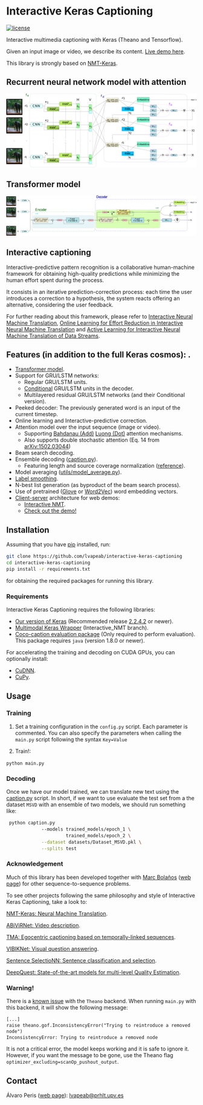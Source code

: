 # Interactive Keras Captioning


[![license](https://img.shields.io/github/license/mashape/apistatus.svg)]()

Interactive multimedia captioning with Keras (Theano and Tensorflow).  

Given an input image or video, we describe its content. [Live demo here](http://casmacat.prhlt.upv.es/invc).

This library is strongly based on [NMT-Keras](https://github.com/lvapeab/nmt-keras).  

## Recurrent neural network model with attention
![alt text](docs/rnn_model.png "RNN")

## Transformer model
![alt text](docs/transformer_model.png "Transformer")

## Interactive captioning

Interactive-predictive pattern recognition is a collaborative human-machine framework for obtaining high-quality predictions while minimizing the human effort spent during the process.

It consists in an iterative prediction-correction process: each time the user introduces a correction to a hypothesis, the system reacts offering an alternative, considering the user feedback. 

For further reading about this framework, please refer to [Interactive Neural Machine Translation](http://www.sciencedirect.com/science/article/pii/S0885230816301000), [Online Learning for Effort Reduction in Interactive Neural Machine Translation](https://arxiv.org/abs/1802.03594) and [Active Learning for Interactive Neural Machine Translation of Data Streams](https://arxiv.org/abs/1807.11243).
 
 
## Features (in addition to the full Keras cosmos): .

 * [Transformer model](https://arxiv.org/abs/1706.03762).
 * Support for GRU/LSTM networks:
   - Regular GRU/LSTM units.
   - [Conditional](https://arxiv.org/abs/1703.04357) GRU/LSTM units in the decoder.   
   - Multilayered residual GRU/LSTM networks (and their Conditional version).
 * Peeked decoder: The previously generated word is an input of the current timestep.
 * Online learning and Interactive-predictive correction.
 * Attention model over the input sequence (image or video).
   - Supporting [Bahdanau (Add)](https://arxiv.org/abs/1409.0473) [Luong (Dot)](https://arxiv.org/abs/1508.04025) attention mechanisms.
   - Also supports double stochastic attention (Eq. 14 from [arXiv:1502.03044](https://arxiv.org/pdf/1502.03044.pdf))
 * Beam search decoding.
 * Ensemble decoding ([caption.py](https://github.com/lvapeab/nmt-keras/blob/master/sample_ensemble.py)).
   - Featuring length and source coverage normalization ([reference](https://arxiv.org/abs/1609.08144)).
 * Model averaging ([utils/model_average.py](https://github.com/lvapeab/nmt-keras/blob/master/utils/average_models.py)).
 * [Label smoothing](https://arxiv.org/abs/1512.00567).  
 * N-best list generation (as byproduct of the beam search process).
 * Use of pretrained ([Glove](http://nlp.stanford.edu/projects/glove/) or [Word2Vec](https://code.google.com/archive/p/word2vec/)) word embedding vectors.
 * [Client-server](https://github.com/lvapeab/nmt-keras/tree/master/demo-web) architecture for web demos:
    - [Interactive NMT](https://github.com/lvapeab/nmt-keras/tree/interactive_NMT).
    - [Check out the demo!](http://casmacat.prhlt.upv.es/inmt)
    
    
## Installation

Assuming that you have [pip](https://en.wikipedia.org/wiki/Pip_(package_manager)) installed, run:
  
  ```bash
  git clone https://github.com/lvapeab/interactive-keras-captioning
  cd interactive-keras-captioning
  pip install -r requirements.txt
  ```
 
 for obtaining the required packages for running this library.
 

### Requirements

Interactive Keras Captioning requires the following libraries:

 - [Our version of Keras](https://github.com/MarcBS/keras) (Recommended release [2.2.4.2](https://github.com/MarcBS/keras/tree/2.2.4.2) or newer).
 - [Multimodal Keras Wrapper](https://github.com/lvapeab/multimodal_keras_wrapper/tree/Interactive_NMT) (Interactive_NMT branch).
 - [Coco-caption evaluation package](https://github.com/lvapeab/coco-caption/tree/master/pycocoevalcap/) (Only required to perform evaluation). This package requires `java` (version 1.8.0 or newer).


For accelerating the training and decoding on CUDA GPUs, you can optionally install:

 - [CuDNN](https://developer.nvidia.com/cudnn).
 - [CuPy](https://github.com/cupy/cupy).


## Usage

### Training
 1) Set a training configuration in the `config.py` script. Each parameter is commented. You can also specify the parameters when calling the `main.py` script following the syntax `Key=Value`

 2) Train!:

  ``
 python main.py
 ``


### Decoding
 Once we have our model trained, we can translate new text using the [caption.py](https://github.com/lvapeab/interactive-keras-captioning/blob/master/caption.py) script.
In short, if we want to use evaluate the test set from a the dataset `MSVD` with an ensemble of two models, we should run something like:
 ```bash
  python caption.py 
              --models trained_models/epoch_1 \ 
                       trained_models/epoch_2 \
              --dataset datasets/Dataset_MSVD.pkl \
              --splits test
  ```
 

### Acknowledgement

Much of this library has been developed together with [Marc Bolaños](https://github.com/MarcBS) ([web page](http://www.ub.edu/cvub/marcbolanos/)) for other sequence-to-sequence problems. 

To see other projects following the same philosophy and style of Interactive Keras Captioning, take a look to:

[NMT-Keras: Neural Machine Translation](https://github.com/lvapeab/nmt-keras).

[ABiViRNet: Video description](https://github.com/lvapeab/ABiViRNet).

[TMA: Egocentric captioning based on temporally-linked sequences](https://github.com/MarcBS/TMA).

[VIBIKNet: Visual question answering](https://github.com/MarcBS/VIBIKNet).

[Sentence SelectioNN: Sentence classification and selection](https://github.com/lvapeab/sentence-selectioNN).

[DeepQuest: State-of-the-art models for multi-level Quality Estimation](https://github.com/sheffieldnlp/deepQuest).


### Warning!

There is a [known issue](https://github.com/Theano/Theano/issues/5994) with the `Theano` backend. When running `main.py` with this backend, it will show the following message:

```
[...]
raise theano.gof.InconsistencyError("Trying to reintroduce a removed node")
InconsistencyError: Trying to reintroduce a removed node
```

It is not a critical error, the model keeps working and it is safe to ignore it. However, if you want the message to be gone, use the Theano flag `optimizer_excluding=scanOp_pushout_output`.



## Contact

Álvaro Peris ([web page](http://lvapeab.github.io/)): lvapeab@prhlt.upv.es 

